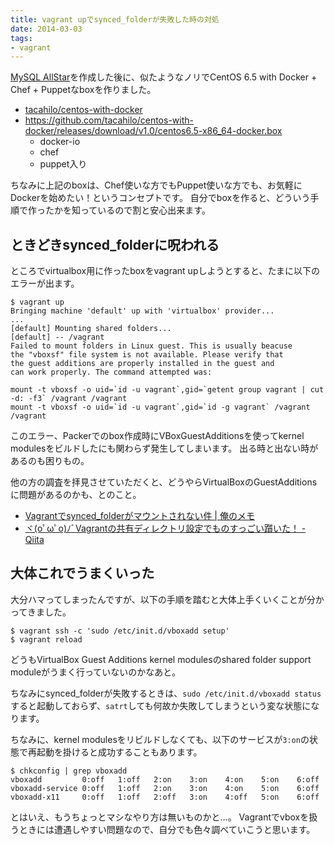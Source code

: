```yaml
---
title: vagrant upでsynced_folderが失敗した時の対処
date: 2014-03-03
tags:
- vagrant
---
```

[MySQL AllStar](https://github.com/tacahilo/mysql-allstar)を作成した後に、似たようなノリでCentOS 6.5 with Docker + Chef + Puppetなboxを作りました。

 * [tacahilo/centos-with-docker](https://github.com/tacahilo/centos-with-docker)
 * https://github.com/tacahilo/centos-with-docker/releases/download/v1.0/centos6.5-x86_64-docker.box
   * docker-io
   * chef
   * puppet入り

ちなみに上記のboxは、Chef使いな方でもPuppet使いな方でも、お気軽にDockerを始めたい！というコンセプトです。
自分でboxを作ると、どういう手順で作ったかを知っているので割と安心出来ます。

## ときどきsynced\_folderに呪われる

ところでvirtualbox用に作ったboxをvagrant upしようとすると、たまに以下のエラーが出ます。

```console
$ vagrant up
Bringing machine 'default' up with 'virtualbox' provider...
...
[default] Mounting shared folders...
[default] -- /vagrant
Failed to mount folders in Linux guest. This is usually beacuse
the "vboxsf" file system is not available. Please verify that
the guest additions are properly installed in the guest and
can work properly. The command attempted was:

mount -t vboxsf -o uid=`id -u vagrant`,gid=`getent group vagrant | cut -d: -f3` /vagrant /vagrant
mount -t vboxsf -o uid=`id -u vagrant`,gid=`id -g vagrant` /vagrant /vagrant
```

このエラー、Packerでのbox作成時にVBoxGuestAdditionsを使ってkernel modulesをビルドしたにも関わらず発生してしまいます。
出る時と出ない時があるのも困りもの。

他の方の調査を拝見させていただくと、どうやらVirtualBoxのGuestAdditionsに問題があるのかも、とのこと。

 * [Vagrantでsynced_folderがマウントされない件 | 俺のメモ](http://blog.elkc.net/?p=848)
 * [ヾ(oﾟωﾟo)ﾉﾞVagrantの共有ディレクトリ設定でものすっごい躓いた！ - Qiita](http://qiita.com/harapeko_wktk/items/72985bfccaae60c69384)

## 大体これでうまくいった

大分ハマってしまったんですが、以下の手順を踏むと大体上手くいくことが分かってきました。

```console
$ vagrant ssh -c 'sudo /etc/init.d/vboxadd setup'
$ vagrant reload
```

どうもVirtualBox Guest Additions kernel modulesのshared folder support moduleがうまく行っていないのかなあと。

ちなみにsynced\_folderが失敗するときは、`sudo /etc/init.d/vboxadd status`すると起動しておらず、`satrt`しても何故か失敗してしまうという変な状態になります。

ちなみに、kernel modulesをリビルドしなくても、以下のサービスが`3:on`の状態で再起動を掛けると成功することもあります。

```console
$ chkconfig | grep vboxadd
vboxadd         0:off   1:off   2:on    3:on    4:on    5:on    6:off
vboxadd-service 0:off   1:off   2:on    3:on    4:on    5:on    6:off
vboxadd-x11     0:off   1:off   2:off   3:on    4:off   5:on    6:off
```

とはいえ、もうちょっとマシなやり方は無いものかと…。
Vagrantでvboxを扱うときには遭遇しやすい問題なので、自分でも色々調べていこうと思います。
